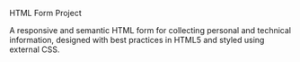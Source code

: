 HTML Form Project

A responsive and semantic HTML form for collecting personal and technical information, designed with best practices in HTML5 and styled using external CSS.
